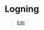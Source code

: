 # Logning

> [Edit](https://github.com/FMDatahub/Portal/blob/main/docs/Moduler/Administration/Logning.md)
